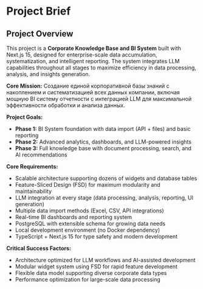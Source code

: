 # Project Brief

## Project Overview

This project is a **Corporate Knowledge Base and BI System** built with Next.js 15, designed for enterprise-scale data accumulation, systematization, and intelligent reporting. The system integrates LLM capabilities throughout all stages to maximize efficiency in data processing, analysis, and insights generation.

**Core Mission:**
Создание единой корпоративной базы знаний с накоплением и систематизацией всех данных компании, включая мощную BI систему отчетности с интеграцией LLM для максимальной эффективности обработки и анализа данных.

**Project Goals:**

- **Phase 1:** BI System foundation with data import (API + files) and basic reporting
- **Phase 2:** Advanced analytics, dashboards, and LLM-powered insights
- **Phase 3:** Full knowledge base with document processing, search, and AI recommendations

**Core Requirements:**

- Scalable architecture supporting dozens of widgets and database tables
- Feature-Sliced Design (FSD) for maximum modularity and maintainability
- LLM integration at every stage (data processing, analysis, reporting, UI generation)
- Multiple data import methods (Excel, CSV, API integrations)
- Real-time BI dashboards and reporting system
- PostgreSQL with extensible schema for growing data needs
- Local development environment (no Docker dependency)
- TypeScript + Next.js 15 for type safety and modern development

**Critical Success Factors:**

- Architecture optimized for LLM workflows and AI-assisted development
- Modular widget system using FSD for rapid feature development
- Flexible data model supporting diverse corporate data types
- Performance optimization for large-scale data processing

